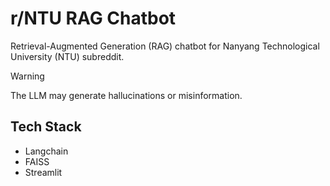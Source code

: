 # r/NTU RAG Chatbot
Retrieval-Augmented Generation (RAG) chatbot for Nanyang Technological University (NTU) subreddit. 

> [!WARNING]
> The LLM may generate hallucinations or misinformation.

## Tech Stack
* Langchain 
* FAISS
* Streamlit
